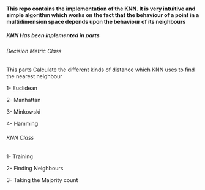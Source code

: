 #### This repo contains the implementation of the KNN. It is very intuitive and simple algorithm which works on the fact that the behaviour of a point in a multidimension space depends upon the behaviour of its neighbours

##### KNN Has been inplemented in parts

###### Decision Metric Class

This parts Calculate the different kinds of distance which KNN uses to find the nearest neighbour

  1- Euclidean

  2- Manhattan

  3- Minkowski

  4- Hamming

###### KNN Class

  1- Training
  
  2- Finding Neighbours

  3- Taking the Majority count
